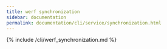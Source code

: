 ```yaml
---
title: werf synchronization
sidebar: documentation
permalink: documentation/cli/service/synchronization.html
---
```


{% include /cli/werf_synchronization.md %}
